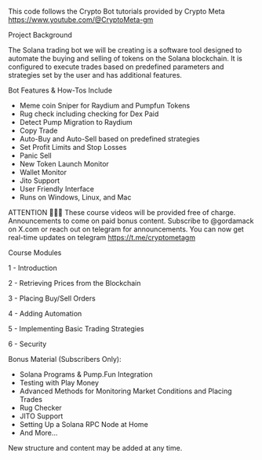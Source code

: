 This code follows the Crypto Bot tutorials provided by Crypto Meta https://www.youtube.com/@CryptoMeta-gm

Project Background

The Solana trading bot we will be creating is a software tool designed to automate the buying and selling of tokens on the Solana blockchain. It is configured to execute trades based on predefined parameters and strategies set by the user and has additional features.

Bot Features & How-Tos Include
- Meme coin Sniper for Raydium and Pumpfun Tokens
- Rug check including checking for Dex Paid
- Detect Pump Migration to Raydium
- Copy Trade
- Auto-Buy and Auto-Sell based on predefined strategies 
- Set Profit Limits and Stop Losses
- Panic Sell
- New Token Launch Monitor
- Wallet Monitor
- Jito Support
- User Friendly Interface
- Runs on Windows, Linux, and Mac 

ATTENTION 🚨🚨🚨
These course videos will be provided free of charge. Announcements to come on paid bonus content. Subscribe to @gordamack on X.com or reach out on telegram for announcements. You can now get real-time updates on telegram https://t.me/cryptometagm

Course Modules

1 - Introduction

2 - Retrieving Prices from the Blockchain

3 - Placing Buy/Sell Orders

4 - Adding Automation

5 - Implementing Basic Trading Strategies

6 - Security

Bonus Material (Subscribers Only): 
- Solana Programs & Pump.Fun Integration
- Testing with Play Money
- Advanced Methods for Monitoring Market Conditions and Placing Trades
- Rug Checker 
- JITO Support 
- Setting Up a Solana RPC Node at Home
- And More...

New structure and content may be added at any time.
